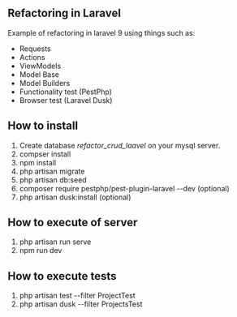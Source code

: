 ## Refactoring in Laravel

Example of refactoring in laravel 9 using things such as:
- Requests
- Actions
- ViewModels
- Model Base
- Model Builders
- Functionality test (PestPhp)
- Browser test (Laravel Dusk)

## How to install

1. Create database *refactor_crud_laavel* on your mysql server. 
2. compser install
3. npm install
4. php artisan migrate
5. php artisan db:seed
7. composer require pestphp/pest-plugin-laravel --dev (optional) 
6. php artisan dusk:install (optional)

## How to execute of server
1. php artisan run serve
2. npm run dev

## How to execute tests
1. php artisan test --filter ProjectTest
2. php artisan dusk --filter ProjectsTest

